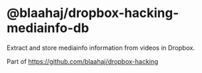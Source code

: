 # @blaahaj/dropbox-hacking-mediainfo-db

Extract and store mediainfo information from videos in Dropbox.

Part of https://github.com/blaahaj/dropbox-hacking
